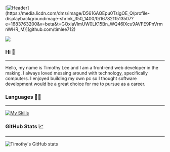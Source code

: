 [![Header]([[https://lh3.googleusercontent.com/Y5p2rVDgxE-DSt8LjVjtqkzgly3HB5dEuYUhMcrde1p6ebUHNZ9x8HkhXjRr4IVM0tgqKFWLcsQrt4gb84ga1vUOjfM5fCcxnytLfisp4XlcVBRYjcQvpEmykhQbmQpqIkXqlLsFzh6Dvb5D75ifG8cpOouhXFgMYVZ3I3XBqXsXsyXsNgNgVmrgEkFzxIsNAZuPiHXrKdTQUZGMPMW_pds3y6TIE8QWCe5KHGp3z8WJgeITZqelQdBmMfZxjIMSV5P-9HOIEiNhOlnuBdWg9MyAQzbqb12yElZZNkmxgH5pub5D-4HCLIvY58jZ3L3UXOEq2aAG4rgfXGFpOjKAYQ9tKasnWlHTJiSEPwuMZWdYF50UHhjjooDjjKOaM9HKHOFL2D30zzR45IQwETNKGLxvSglSx_pjXQu6LtzUGiMvWK-fn2FG1Ks325L8UgXubmAD-NUAINVM7iKcjVWkYDbF91VDP7zulHUf9p1vqgw1zAIDljhUi4-m_dx_itegDjXGTKc9R1rblvWiQJQlti8q289uKsnhUozwHame0pcqIMDXJq73JFJC-C2-2EGOEBpyReILDTJkekIjC5WK0yN4pzqdGr1H49Ld3p2nIuQrXvDek9VjBSV9GI1G0Qwyz8BuAO-9rTeRVQGCtE73LdCtlCKeQDu4e9J0UkqCjXV6_lWTg-4oN4aKn1aRj7Mc_davBjGuridvxdw7FkmPyT9gvXL4mA1_57LvzH5z8q68jP7azqBlDRy7zRQOkCAfc764Ypm-LYOCnU6WbpRKRlcysVKXNsOw5TOqOUmRl9BZIAR09yJi4lspL6Btsmv_jL6uWdINApVt0bYgjlsK_7gj6H9jDcwJXUmggZ3aooYeTuUe0IhJqAjB_8EDpWEY77Z6LMJKpc6AZRVp1FuLjHFCmtsEK-JHoKM6bKVje9aR2RmP=w1920-h522-no?authuser=0](https://lh3.googleusercontent.com/qSpaJ7p-BGncc987qcOuT8U2ujOCQopoVc9jQW3eyKQWGj-7J8xQN3KhKogIVuoJRO6zAOhfr_pgY6lXE-my0uQlC_HFVsr3j1GrZqA))](https://media.licdn.com/dms/image/D5616AQEpu0TsigOE_Q/profile-displaybackgroundimage-shrink_350_1400/0/1678211513507?e=1683763200&v=beta&t=GOxlaVlmUW0LK15Bn_WQ46lXcu9AVFE9PnVrmnWHR_M)](github.com/timlee712)

![](https://komarev.com/ghpvc/?username=timlee712)
### Hi 👋
--------
Hello, my name is Timothy Lee and I am a front-end web developer in the making. I always loved messing around with technology, specifically computers. I enjoyed building my own pc so I thought software development would be a great choice for me to pursue as a career.
### Languages 👨‍💻
-------
[![My Skills](https://skillicons.dev/icons?i=js,html,css)](https://skillicons.dev)
### GitHub Stats 📈
------
![Timothy's GitHub stats](https://github-readme-stats.vercel.app/api?username=timlee712&count_private=true&show_icons=true&theme=dark)
<!--
**timlee712/timlee712** is a ✨ _special_ ✨ repository because its `README.md` (this file) appears on your GitHub profile.

Here are some ideas to get you started:

- 🔭 I’m currently working on ...
- 🌱 I’m currently learning ...
- 👯 I’m looking to collaborate on ...
- 🤔 I’m looking for help with ...
- 💬 Ask me about ...
- 📫 How to reach me: ...
- 😄 Pronouns: ...
- ⚡ Fun fact: ...
-->
